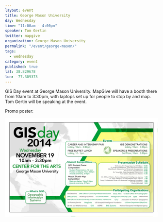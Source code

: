 ```yaml
---
layout: event
title: George Mason University
day: Wednesday
time: "11:00am - 4:00pm"
speaker: Tom Gertin
twitter: mapgive
organization: George Mason University
permalink: "/event/george-mason/"
tags: 
  - wednesday
category: event
published: true
lat: 38.829678
lon: -77.309373
---
```


GIS Day event at George Mason University. MapGive will have a booth there from 10am to 3:30pm, with laptops set up for people to stop by and map. Tom Gertin will be speaking at the event.

Promo poster: 

<img src="/img/post-images/GIS-Day-2014-poster-landscape.jpg" />


 
